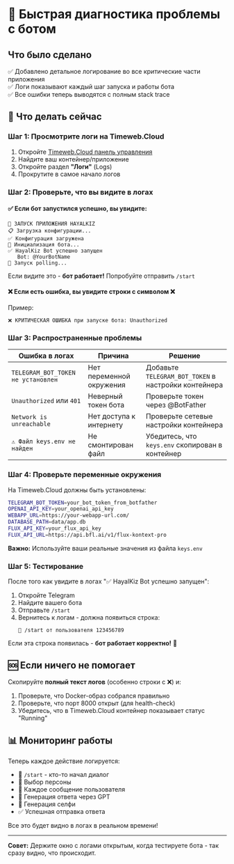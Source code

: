 # 🚨 Быстрая диагностика проблемы с ботом

## Что было сделано

✅ Добавлено детальное логирование во все критические части приложения  
✅ Логи показывают каждый шаг запуска и работы бота  
✅ Все ошибки теперь выводятся с полным stack trace  

## 🎯 Что делать сейчас

### Шаг 1: Просмотрите логи на Timeweb.Cloud

1. Откройте [Timeweb.Cloud панель управления](https://timeweb.cloud)
2. Найдите ваш контейнер/приложение
3. Откройте раздел **"Логи"** (Logs)
4. Прокрутите в самое начало логов

### Шаг 2: Проверьте, что вы видите в логах

#### ✅ Если бот запустился успешно, вы увидите:

```
🚀 ЗАПУСК ПРИЛОЖЕНИЯ HAYALKIZ
📋 Загрузка конфигурации...
✅ Конфигурация загружена
🤖 Инициализация бота...
✅ HayalKiz Bot успешно запущен
   Bot: @YourBotName
🚀 Запуск polling...
```

Если видите это - **бот работает!** Попробуйте отправить `/start`

#### ❌ Если есть ошибка, вы увидите строки с символом ❌

Пример:
```
❌ КРИТИЧЕСКАЯ ОШИБКА при запуске бота: Unauthorized
```

### Шаг 3: Распространенные проблемы

| Ошибка в логах | Причина | Решение |
|----------------|---------|---------|
| `TELEGRAM_BOT_TOKEN не установлен` | Нет переменной окружения | Добавьте `TELEGRAM_BOT_TOKEN` в настройки контейнера |
| `Unauthorized` или `401` | Неверный токен бота | Проверьте токен через @BotFather |
| `Network is unreachable` | Нет доступа к интернету | Проверьте сетевые настройки контейнера |
| `⚠️ Файл keys.env не найден` | Не смонтирован файл | Убедитесь, что `keys.env` скопирован в контейнер |

### Шаг 4: Проверьте переменные окружения

На Timeweb.Cloud должны быть установлены:

```bash
TELEGRAM_BOT_TOKEN=your_bot_token_from_botfather
OPENAI_API_KEY=your_openai_api_key
WEBAPP_URL=https://your-webapp-url.com/
DATABASE_PATH=data/app.db
FLUX_API_KEY=your_flux_api_key
FLUX_API_URL=https://api.bfl.ai/v1/flux-kontext-pro
```

**Важно:** Используйте ваши реальные значения из файла `keys.env`

### Шаг 5: Тестирование

После того как увидите в логах "✅ HayalKiz Bot успешно запущен":

1. Откройте Telegram
2. Найдите вашего бота
3. Отправьте `/start`
4. Вернитесь к логам - должна появиться строка:
   ```
   👤 /start от пользователя 123456789
   ```

Если эта строка появилась - **бот работает корректно!** 🎉

## 🆘 Если ничего не помогает

Скопируйте **полный текст логов** (особенно строки с ❌) и:

1. Проверьте, что Docker-образ собрался правильно
2. Проверьте, что порт 8000 открыт (для health-check)
3. Убедитесь, что в Timeweb.Cloud контейнер показывает статус "Running"

## 📊 Мониторинг работы

Теперь каждое действие логируется:

- 👤 `/start` - кто-то начал диалог
- 💃 Выбор персоны
- 💬 Каждое сообщение пользователя
- 🧠 Генерация ответа через GPT
- 📸 Генерация селфи
- ✅ Успешная отправка ответа

Все это будет видно в логах в реальном времени!

---

**Совет:** Держите окно с логами открытым, когда тестируете бота - так сразу видно, что происходит.
